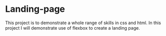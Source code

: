 # Landing-page

This project is to demonstrate a whole range of skills in css and html. In this project I will demonstrate use of flexbox to create a landing page.